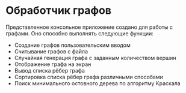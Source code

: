 # Обработчик графов

Представленное консольное приложение создано для работы с графами. Оно способно выполнять следующие функции:
- Создание графов пользовательским вводом
- Считывание графов с файла
- Случайная генерация графа с заданным количеством вершин
- Отображение графа на экран
- Вывод списка рёбер графа
- Сортировка списка рёбер графа различными способами
- Поиск минимального остовного дерева по алгоритму Краскала
